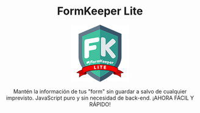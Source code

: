 <h1 align="center">FormKeeper Lite</h1>

<p align="center"><img src="https://github.com/EdGraVill/formKeeper/raw/master/Lite/logo-small.png" alt="FormKeeperLite Logo"></p>

<p align="center">Mantén la información de tus "form" sin guardar a salvo de cualquier imprevisto. JavaScript puro y sin necesidad de back-end. ¡AHORA FÁCIL Y RÁPIDO!</p>
